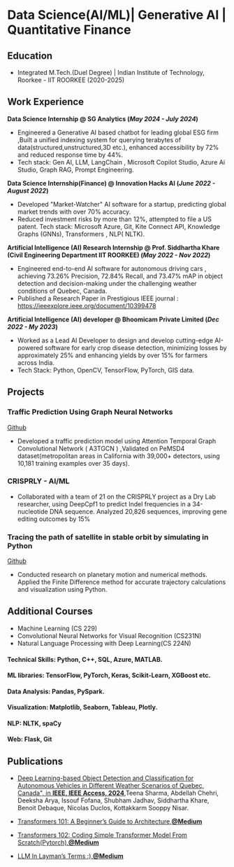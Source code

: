 # Data Science(AI/ML)| Generative AI | Quantitative Finance 


## Education
- Integrated M.Tech.(Duel Degree) |  Indian Institute of Technology, Roorkee - IIT ROORKEE (2020-2025)						       		
  

## Work Experience
**Data Science Internship  @ SG Analytics  (_May 2024 - July 2024_)**
- Engineered a Generative AI based chatbot for leading global ESG firm ,Built a unified 
  indexing system for querying terabytes of data(structured,unstructured,3D etc.), enhanced 
  accessibility by 72% and reduced response time by 44%.
- Tech stack: Gen AI, LLM, LangChain , Microsoft Copilot Studio, Azure Ai Studio, Graph RAG, 
  Prompt Engineering.

**Data Science Internship(Finance) @ Innovation Hacks AI  (_June 2022 - August 2022_)**
- Developed "Market-Watcher" AI software for a startup, predicting global market trends with 
  over 70% accuracy.
- Reduced investment risks by more than 12%, attempted to file a US patent.
  Tech stack: Microsoft Azure, Git, Kite Connect API, Knowledge Graphs (GNNs), Transformers , 
  NLP( NLTK).

**Artificial Intelligence (AI) Research Internship @ Prof. Siddhartha Khare (Civil Engineering Department IIT ROORKEE)   (_May 2022 - Nov 2022_)**
- Engineered end-to-end AI software for autonomous driving cars , achieving 73.26% Precision, 
  72.84% Recall, and 73.47% mAP in object detection and decision-making under the challenging 
  weather conditions of Quebec, Canada.
- Published a Research Paper in Prestigious IEEE journal : 
  https://ieeexplore.ieee.org/document/10399478

**Artificial Intelligence (AI) developer  @ Bhoomicam Private Limited   (_Dec 2022 - My 2023_)**
- Worked as a Lead AI Developer to design and develop cutting-edge AI-powered software for 
  early crop disease detection,
  minimizing losses by approximately 25% and enhancing yields by over 15% for farmers across 
  India.
- Tech Stack: Python, OpenCV, TensorFlow, PyTorch, GIS data.


## Projects
### Traffic Prediction Using Graph Neural Networks
[Github](https://github.com/20SHUBHAM/Traffic_Prediction_Using_GNN-Graph_Neural_Networks-)

- Developed a traffic prediction model using Attention Temporal Graph Convolutional Network ( A3TGCN ) ,Validated on PeMSD4 dataset(metropolitan areas in California with 39,000+ detectors, using 10,181 training examples over 35 days).

### CRISPRLY - AI/ML 
- Collaborated with a team of 21 on the CRISPRLY project as a Dry Lab researcher, using DeepCpf1 to predict Indel frequencies in a 34-nucleotide DNA sequence. Analyzed 20,826 sequences, improving gene editing outcomes by 15%

### Tracing the path of satellite in stable orbit by simulating in Python
  [Github](https://github.com/20SHUBHAM/Tracing_orbit)
- Conducted research on planetary motion and numerical methods. 
  Applied the Finite Difference method for accurate trajectory calculations and visualization using Python.

##  Additional Courses
-  Machine Learning (CS 229)
-  Convolutional Neural Networks for Visual Recognition
   (CS231N)
-  Natural Language Processing with Deep Learning(CS 224N)

#### Technical Skills: Python, C++, SQL, Azure, MATLAB.
#### ML libraries: TensorFlow, PyTorch, Keras, Scikit-Learn, XGBoost etc. 
#### Data Analysis: Pandas, PySpark.
#### Visualization: Matplotlib, Seaborn, Tableau, Plotly.
#### NLP: NLTK, spaCy
#### Web: Flask, Git


## Publications
- [Deep Learning-based Object Detection and Classification for Autonomous Vehicles in Different Weather Scenarios of 
   Quebec, Canada", in **IEEE, IEEE Access, 2024**](https://ieeexplore.ieee.org/document/10399478),Teena Sharma, Abdellah Chehri, Deeksha Arya, Issouf Fofana, 
   Shubham Jadhav, Siddhartha Khare, Benoit Debaque, Nicolas Duclos, Kottakkarm Sooppy Nisar.

- [Transformers 101: A Beginner’s Guide to Architecture,**@Medium**](https://medium.com/@Shubham_Jadhav)
- [ Transformers 102: Coding Simple Transformer Model From Scratch(Pytorch),**@Medium**](https://medium.com/@Shubham_Jadhav)
- [LLM In Layman’s Terms :),**@Medium**](https://medium.com/@Shubham_Jadhav)

